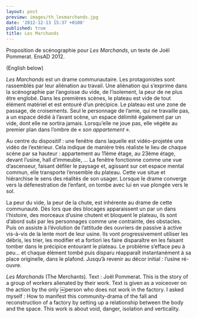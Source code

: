 ```yaml
---
layout: post
preview: images/th_lesmarchands.jpg
date: '2012-12-13 15:37 +0100'
published: true
title: Les Marchands
---
```

Proposition de scénographie pour _Les Marchands_, un texte de Joël Pommerat.
EnsAD 2012.

(English below) 

_Les Marchands_ est un drame communautaire. Les protagonistes sont rassemblés par leur aliénation au travail. Une aliénation qui s’exprime dans la scénographie par l’angoisse du vide, de l’isolement, la peur de ne plus être englobé.
Dans les premières scènes, le plateau est vide de tout élément matériel et est entouré d’un précipice. Le plateau est une zone de passage, de croisements. Seul le personnage de l’amie, qui ne travaille pas, a un espace dédié à l’avant scène, un espace délimité également par un vide, dont elle ne sortira jamais. Lorsqu’elle ne joue pas, elle végète au premier plan dans l’ombre de « _son appartement_ ». 

Au centre du dispositif : une fenêtre dans laquelle est vidéo-projetée une vidéo de l’extérieur. Cela indique de manière très réaliste le lieu de chaque scène par sa hauteur : appartement au 11ème étage, au 23ème étage, devant l’usine, hall d’immeuble, ... 
La fenêtre fonctionne comme une vue d’ascenseur, faisant défiler le paysage et, agissant sur cet espace mental commun, elle transporte l’ensemble du plateau. Cette vue situe et hiérarchise le sens des réalités de son usager. Lorsque le drame converge vers la défenestration de l’enfant, on tombe avec lui en vue plongée vers le sol.

La peur du vide, la peur de la chute, est inhérente au drame de cette communauté. Dès lors que des blocages apparaissent un par un dans l'histoire, des morceaux d’usine chutent et bloquent le plateau, ils sont d’abord subi par les personnages comme une contrainte, des obstacles. 
Puis on assiste à l’évolution de l’attitude des ouvriers de passive à active vis-à-vis de la lente mort de leur usine. Ils vont progressivement utiliser les débris, les trier, les modifier et a fortiori les faire disparaître en les faisant tomber dans le précipice entourant le plateau. Le problème s’efface peu à peu... et chaque élément tombé puis disparu réapparaît instantanément à sa place originelle, dans le plafond. 
Jusqu’à revenir au décor initial : l’usine ré-ouvre.


_Les Marchands_ (The Merchants). Text : Joël Pommerat.
This is the story of a group of workers alienated by their work. Text is given as
a voiceover on the action by the only ￼person who does not work in the factory.
I asked myself : How to manifest this community-drama of the fall and reconstruction of a factory by setting up a relationship between the body and the space. This work is about void, danger, isolation and verticality.
